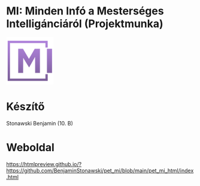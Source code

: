 # MI: Minden Infó a Mesterséges Intelligánciáról (Projektmunka)
<img src="https://github.com/BenjaminStonawski/pet_mi/blob/main/img/mi_logo_vekt.png" width=25% height=25%>

# Készítő
Stonawski Benjamin (10. B)

# Weboldal
https://htmlpreview.github.io/?https://github.com/BenjaminStonawski/pet_mi/blob/main/pet_mi_html/index.html
